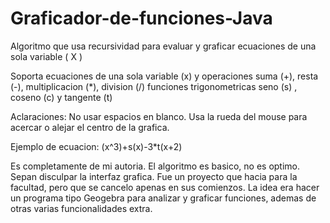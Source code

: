 # Graficador-de-funciones-Java
Algoritmo que usa recursividad para evaluar y graficar ecuaciones de una sola variable ( X )

Soporta ecuaciones de una sola variable (x) y operaciones suma (+), resta (-), multiplicacion (*), division (/)
funciones trigonometricas seno (s) , coseno (c) y tangente (t)

Aclaraciones: 
No usar espacios en blanco.
Usa la rueda del mouse para acercar o alejar el centro de la grafica.

Ejemplo de ecuacion:  (x^3)+s(x)-3*t(x+2)

Es completamente de mi autoria. El algoritmo es basico, no es optimo. Sepan disculpar la interfaz grafica.
Fue un proyecto que hacia para la facultad, pero que se cancelo apenas en sus comienzos.
La idea era hacer un programa tipo Geogebra para analizar y graficar funciones, ademas de otras varias funcionalidades extra.
